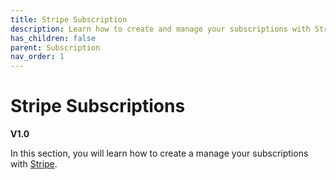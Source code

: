 ```yaml
---
title: Stripe Subscription
description: Learn how to create and manage your subscriptions with Stripe
has_children: false
parent: Subscription
nav_order: 1
---
```


# Stripe Subscriptions
**V1.0**

In this section, you will learn how to create a manage your subscriptions with [Stripe](https://stripe.com/).

